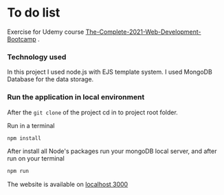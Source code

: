 # To do list

Exercise for Udemy course [The-Complete-2021-Web-Development-Bootcamp](https://www.udemy.com/course/the-complete-web-development-bootcamp/) .

### Technology used

In this project I used node.js with EJS template system. 
I used MongoDB Database for the data storage.

### Run the application in local environment

After the `git clone` of the project cd in to project root folder.

Run in a terminal
```bash
npm install
```

After install all Node's packages run your mongoDB local server, and after run on your terminal
```bash
npm run
```
The website is available on [localhost 3000](http://localhost:3000)
